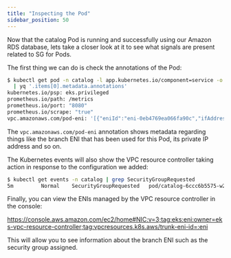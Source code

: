 ```yaml
---
title: "Inspecting the Pod"
sidebar_position: 50
---
```


Now that the catalog Pod is running and successfully using our Amazon RDS database, lets take a closer look at it to see what signals are present related to SG for Pods.

The first thing we can do is check the annotations of the Pod:

```bash tags=ipv4
$ kubectl get pod -n catalog -l app.kubernetes.io/component=service -o yaml \
  | yq '.items[0].metadata.annotations'
kubernetes.io/psp: eks.privileged
prometheus.io/path: /metrics
prometheus.io/port: "8080"
prometheus.io/scrape: "true"
vpc.amazonaws.com/pod-eni: '[{"eniId":"eni-0eb4769ea066fa90c","ifAddress":"02:23:a2:af:a2:1f","privateIp":"10.42.10.154","vlanId":2,"subnetCidr":"10.42.10.0/24"}]'
```

The `vpc.amazonaws.com/pod-eni` annotation shows metadata regarding things like the branch ENI that has been used for this Pod, its private IP address and so on.

The Kubernetes events will also show the VPC resource controller taking action in response to the configuration we added:

```bash tags=ipv4
$ kubectl get events -n catalog | grep SecurityGroupRequested
5m         Normal    SecurityGroupRequested   pod/catalog-6ccc6b5575-w2fvm    Pod will get the following Security Groups [sg-037ec36e968f1f5e7]
```

Finally, you can view the ENIs managed by the VPC resource controller in the console:

https://console.aws.amazon.com/ec2/home#NIC:v=3;tag:eks:eni:owner=eks-vpc-resource-controller;tag:vpcresources.k8s.aws/trunk-eni-id=:eni

This will allow you to see information about the branch ENI such as the security group assigned.
